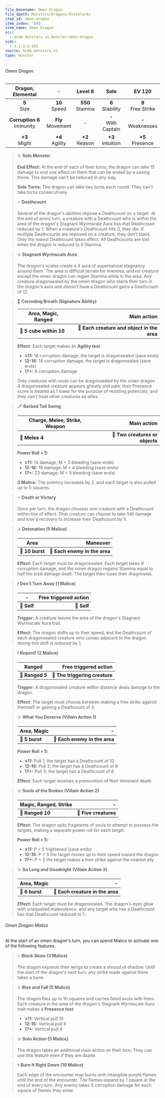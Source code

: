 ```yaml
---
file_basename: Omen Dragon
file_dpath: Monsters/Dragons/Statblocks
item_id: omen-dragon
item_index: '343'
item_name: Omen Dragon
scc:
  - mcdm.monsters.v1:monster:omen-dragon
scdc:
  - 1.1.1:2:343
source: mcdm.monsters.v1
type: monster
---
```


###### Omen Dragon

|       Dragon, Elemental        |           -           |       Level 8        |          Solo           |         EV 120         |
| :----------------------------: | :-------------------: | :------------------: | :---------------------: | :--------------------: |
|        **5**<br/> Size         |   **10**<br/> Speed   | **550**<br/> Stamina |  **6**<br/> Stability   | **9**<br/> Free Strike |
| **Corruption 6**<br/> Immunity | **Fly**<br/> Movement |          -           | **-**<br/> With Captain | **-**<br/> Weaknesses  |
|       **+3**<br/> Might        |  **+4**<br/> Agility  |  **+2**<br/> Reason  |  **+3**<br/> Intuition  |  **+5**<br/> Presence  |

<!-- -->
> ☠️ **Solo Monster**
>
> **End Effect:** At the end of each of their turns, the dragon can take 15 damage to end one effect on them that can be ended by a saving throw. This damage can't be reduced in any way.
>
> **Solo Turns:** The dragon can take two turns each round. They can't take turns consecutively.

<!-- -->
> ⭐️ **Deathcount**
>
> Several of the dragon's abilities impose a Deathcount on a target. At the end of every turn, a creature with a Deathcount who is within the area of the dragon's Stagnant Wyrmscale Aura has that Deathcount reduced by 1. When a creature's Deathcount hits 0, they die. If multiple Deathcounts are imposed on a creature, they don't stack. Only the lowest Deathcount takes effect. All Deathcounts are lost when the dragon is reduced to 0 Stamina.

<!-- -->
> ❇️ **Stagnant Wyrmscale Aura**
>
> The dragon's scales create a 4 aura of supernatural stagnancy around them. The area is difficult terrain for enemies, and no creature except the omen dragon can regain Stamina while in the area. Any creature dragonsealed by the omen dragon who starts their turn in the dragon's aura and doesn't have a Deathcount gains a Deathcount of 12.

<!-- -->
> 🔳 **Corroding Breath (Signature Ability)**
>
> | **Area, Magic, Ranged** |                             **Main action** |
> | ----------------------- | ------------------------------------------: |
> | **📏 5 cube within 10** | **🎯 Each creature and object in the area** |
>
> **Effect:** Each target makes an **Agility test**.
>
> - **≤11:** 18 corruption damage; the target is dragonsealed (save ends)
> - **12-16:** 14 corruption damage; the target is dragonsealed (save ends)
> - **17+:** 9 corruption damage
>
> Only creatures with souls can be dragonsealed by the omen dragon. A dragonsealed creature appears ghastly and pale, their Presence score is treated as 1 lower for the purpose of resisting potencies, and they can't treat other creatures as allies.

<!-- -->
> 🗡 **Barbed Tail Swing**
>
> | **Charge, Melee, Strike, Weapon** |                 **Main action** |
> | --------------------------------- | ------------------------------: |
> | **📏 Melee 4**                    | **🎯 Two creatures or objects** |
>
> **Power Roll + 5:**
>
> - **≤11:** 14 damage; M < 3 bleeding (save ends)
> - **12-16:** 19 damage; M < 4 bleeding (save ends)
> - **17+:** 23 damage; M < 5 bleeding (save ends)
>
> **3 Malice:** The potency increases by 2, and each target is also pulled up to 5 squares.

<!-- -->
> ⭐️ **Death or Victory**
>
> Once per turn, the dragon chooses one creature with a Deathcount within line of effect. That creature can choose to take 1d6 damage and lose a recovery to increase their Deathcount by 5.

<!-- -->
> ❇️ **Detonation (5 Malice)**
>
> | **Area**        |                  **Maneuver** |
> | --------------- | ----------------------------: |
> | **📏 10 burst** | **🎯 Each enemy in the area** |
>
> **Effect:** Each target must be dragonsealed. Each target takes 9 corruption damage, and the omen dragon regains Stamina equal to half the total damage dealt. The target then loses their dragonseal.

<!-- -->
> ❗️ **Don't Turn Away (1 Malice)**
>
> | **-**       | **Free triggered action** |
> | ----------- | ------------------------: |
> | **📏 Self** |               **🎯 Self** |
>
> **Trigger:** A creature leaves the area of the dragon's Stagnant Wyrmscale Aura trait.
>
> **Effect:** The dragon shifts up to their speed, and the Deathcount of each dragonsealed creature who comes adjacent to the dragon during this shift is reduced by 1.

<!-- -->
> ❗️ **Repent! (2 Malice)**
>
> | **Ranged**      |      **Free triggered action** |
> | --------------- | -----------------------------: |
> | **📏 Ranged 5** | **🎯 The triggering creature** |
>
> **Trigger:** A dragonsealed creature within distance deals damage to the dragon.
>
> **Effect:** The target must choose between making a free strike against themself or gaining a Deathcount of 5.

<!-- -->
> ☠️ **What You Deserve (Villain Action 1)**
>
> | **Area, Magic** |                         **-** |
> | --------------- | ----------------------------: |
> | **📏 5 burst**  | **🎯 Each enemy in the area** |
>
> **Power Roll + 5:**
>
> - **≤11:** Pull 1; the target has a Deathcount of 10
> - **12-16:** Pull 2; the target has a Deathcount of 8
> - **17+:** Pull 3; the target has a Deathcount of 6
>
> **Effect:** Each target receives a premonition of their imminent death.

<!-- -->
> ☠️ **Souls of the Broken (Villain Action 2)**
>
> | **Magic, Ranged, Strike** |                 **-** |
> | ------------------------- | --------------------: |
> | **📏 Ranged 10**          | **🎯 Five creatures** |
>
> **Effect:** The dragon spits fragments of souls to attempt to possess the targets, making a separate power roll for each target.
>
> **Power Roll + 5:**
>
> - **≤11:** P < 5 frightened (save ends)
> - **12-16:** P < 5 the target moves up to their speed toward the dragon
> - **17+:** P < 5 the target makes a free strike against the nearest ally

<!-- -->
> ☠️ **So Long and Goodnight (Villain Action 3)**
>
> | **Area, Magic** |                            **-** |
> | --------------- | -------------------------------: |
> | **📏 6 burst**  | **🎯 Each creature in the area** |
>
> **Effect:** Each target must be dragonsealed. The dragon's eyes glow with unequalled malevolence, and any target who has a Deathcount has that Deathcount reduced to 1.

###### Omen Dragon Malice

At the start of an omen dragon's turn, you can spend Malice to activate one of the following features.

<!-- -->
> ⭐️ **Black Skies (3 Malice)**
>
> The dragon expands their wings to create a shroud of shadow. Until the start of the dragon's next turn, any strike made against them takes a bane.

<!-- -->
> ❇️ **Rise and Fall (5 Malice)**
>
> The dragon flies up to 10 squares and carries fated souls with them. Each creature in the area of the dragon's Stagnant Wyrmscale Aura trait makes a **Presence test**.
>
> - **≤11:** Vertical pull 10
> - **12-16:** Vertical pull 6
> - **17+:** Vertical pull 4

<!-- -->
> ☠️ **Solo Action (5 Malice)**
>
> The dragon takes an additional main action on their turn. They can use this feature even if they are dazed.

<!-- -->
> 🌀 **Burn It Right Down (10 Malice)**
>
> Each edge of the encounter map burns with intangible purple flames until the end of the encounter. The flames expand by 1 square at the end of every turn. Any enemy takes 5 corruption damage for each square of flames they enter.
